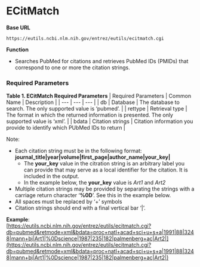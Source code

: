 # ECitMatch

**Base URL**
```
https://eutils.ncbi.nlm.nih.gov/entrez/eutils/ecitmatch.cgi
```
**Function**
  * Searches PubMed for citations and retrieves PubMed IDs (PMIDs) that correspond to one or more the citation strings. 

 ### Required Parameters

**Table 1. ECitMatch Required Parameters**
|  Required Parameters | Common Name | Description |
| --- | --- | --- |
| db  | Database |  The database to search. The only supported value is ‘pubmed’. |
| rettype | Retrieval type | The format in which the returned information is presented. The only supported value is ‘xml’. |
| bdata | Citation strings | Citation information you provide to identify which PUbMed IDs to return |

Note:
  * Each citation string must be in the following format:<br>**journal_title|year|volume|first_page|author_name|your_key|**
    * The **your_key** value in the citration string is an arbitrary label you can provide that may serve as a local identifier for the citation. It is included in the output.
    * In the example below, the **your_key** value is _Art1_ and _Art2_
  * Multiple citation strings may be provided by separating the strings with a carriage return character ‘**%0D**’. See this in the example below.
  * All spaces must be replaced by ‘+’ symbols 
  * Citation strings should end with a final vertical bar ‘|’.

  **Example**:<br> [https://eutils.ncbi.nlm.nih.gov/entrez/eutils/ecitmatch.cgi?db=pubmed&retmode=xml&bdata=proc+natl+acad+sci+u+s+a|1991|88|3248|mann+bj|Art1|%0Dscience|1987|235|182|palmenberg+ac|Art2|](https://eutils.ncbi.nlm.nih.gov/entrez/eutils/ecitmatch.cgi?db=pubmed&retmode=xml&bdata=proc+natl+acad+sci+u+s+a|1991|88|3248|mann+bj|Art1|%0Dscience|1987|235|182|palmenberg+ac|Art2|)
